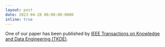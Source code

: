 ```yaml
---
layout: post
date: 2023-04-28 00:00:00-0000
inline: true
---
```

One of our paper has been published by  [IEEE Transactions on Knowledge and Data Engineering (TKDE)](https://ieeexplore.ieee.org/xpl/RecentIssue.jsp?punumber=69).
